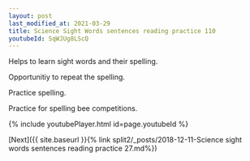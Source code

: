 ```yaml
---
layout: post
last_modified_at: 2021-03-29
title: Science Sight Words sentences reading practice 110
youtubeId: SqWJUg8LScQ
---
```

 
 
Helps to learn sight words and their spelling.

Opportunitiy to repeat the spelling. 

Practice spelling. 
 
Practice for spelling bee competitions. 
 
{% include youtubePlayer.html id=page.youtubeId %}
 
 

[Next]({{ site.baseurl }}{% link  split2/_posts/2018-12-11-Science sight words sentences reading practice 27.md%})
 
